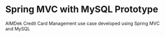 # Spring MVC with MySQL Prototype
AIMDek Credit Card Management use case developed using Spring MVC and MySQL
